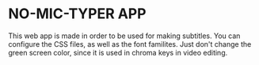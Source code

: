 # NO-MIC-TYPER APP

This web app is made in order to be used for making subtitles. You can configure the CSS files, as well as the font familites. Just don't change the green screen color, since it is used in chroma keys in video editing.